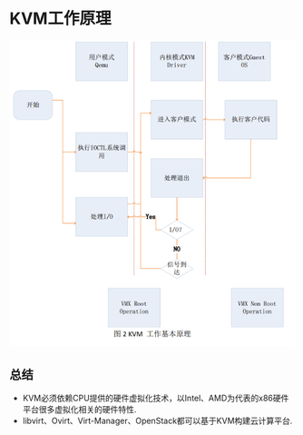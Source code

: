 # KVM工作原理


![1531883438220.png](image/1531883438220.png)

## 总结

* KVM必须依赖CPU提供的硬件虚拟化技术，以Intel、AMD为代表的x86硬件平台很多虚拟化相关的硬件特性. 
* libvirt、Ovirt、Virt-Manager、OpenStack都可以基于KVM构建云计算平台. 
